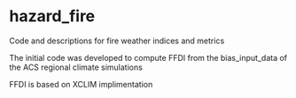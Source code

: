 # hazard_fire
Code and descriptions for fire weather indices and metrics

The initial code was developed to compute FFDI from the bias_input_data of the ACS regional climate simulations

FFDI is based on XCLIM implimentation 


